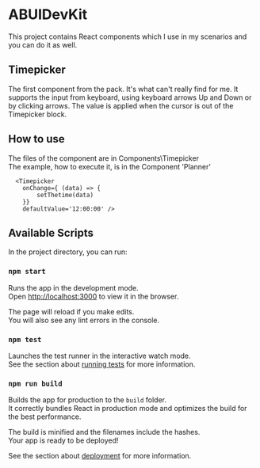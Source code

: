 # ABUIDevKit

This project contains React components which I use in my scenarios and you can do it as well.

## Timepicker
The first component from the pack. It's what can't really find for me.
It supports the input from keyboard, using keyboard arrows Up and Down or by clicking arrows. The value is applied when the cursor is out of the Timepicker block.

## How to use
The files of the component are in Components\Timepicker\
The example, how to execute it, is in the Component 'Planner'

```
  <Timepicker
    onChange={ (data) => {
        setThetime(data)
    }}
    defaultValue='12:00:00' />
```

## Available Scripts

In the project directory, you can run:

### `npm start`

Runs the app in the development mode.\
Open [http://localhost:3000](http://localhost:3000) to view it in the browser.

The page will reload if you make edits.\
You will also see any lint errors in the console.

### `npm test`

Launches the test runner in the interactive watch mode.\
See the section about [running tests](https://facebook.github.io/create-react-app/docs/running-tests) for more information.

### `npm run build`

Builds the app for production to the `build` folder.\
It correctly bundles React in production mode and optimizes the build for the best performance.

The build is minified and the filenames include the hashes.\
Your app is ready to be deployed!

See the section about [deployment](https://facebook.github.io/create-react-app/docs/deployment) for more information.

